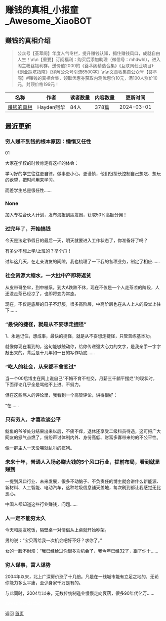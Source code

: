 # 赚钱的真相_小报童_Awesome_XiaoBOT

## 赚钱的真相介绍
> 公众号【荟萃阁】年度人气专栏，提升赚钱认知，抓住赚钱风口，成就自由人生！\n\n【重要】订阅福利：购买后添加助理（微信号：mhdwhl），进入阁主粉丝福利群，送价值2000的《荟萃阁精选合集》《互联网创业项目》《副业踩坑指南》《详解公众号引流6500字》\n\n文章收集自公众号【荟萃阁】#赚钱的真相合集，领取优惠券获取内测优惠价10元，满100人涨价10元，封顶价格199元！  
  


|名称|作者|读者数量|内容数量|更新时间|
|---|---|---|---|---|
|[赚钱的真相](https://xiaobot.net/p/zqdzx?refer=0b133df9-27dc-423b-8101-639049001c13)|Hayden熙华|84人|378篇|2024-03-01|

## 最近更新
### 穷人赚不到钱的根本原因：懒惰又任性

01

大家在学校的时候肯定有这样的体会：

学习好的学生往往更自律，做事更小心，更谨慎，他们很擅长控制自己想吃、想玩的欲望，把时间用来学习。

而差学生总是很任性......

### None

加入专栏合伙人计划，发布海报到朋友圈，获取50%高额分佣！

### 过完年了，开始搞钱

今天是法定节假日的最后一天，明天就要进入工作状态了，你准备好了吗？

有多少不想上学/上班的？举个爪！

过年这几天，在走亲访友的间隙，我也梳理了一下我的各项业务，制定了相应......

### 社会资源大缩水，一大批中产即将返贫

从皮带哥坐牢，到中植系，到大A跌跌不休，现在不仅是一个人走茶凉的阶段，人还没走茶已经凉了，也即将变为常态。

现在，不仅是底层的日子不舒服，很多高阶层，中高阶层也在从人上人的殿堂上往下......

### “最快的捷径，就是从不妄想走捷径”

1、永远记住，想成事，最快的捷径，就是从不妄想走捷径，只管苦练基本功。

就像你现在看到的，这句能够触动你，给你传递强大心力的文字，是我亲手一字字敲出来的。背后是十几年如一日的写作功底......

### “吃人的社会，从来都不曾变过”

当一个00后博主在网上说自己“不婚不育不社交，月薪三千躺平摆烂”的现状时，下面评论几乎全是骂他不上进、不努力。

但在这些骂人的评论里，我看到一个高赞评论，讲得很好：

“在......

### 只有穷人，才喜欢谈公平

鲶鱼的爷爷处分结果出来以后，不痛不痒，退休还享受二级科员待遇，这可把广大网友的怒气点燃了，纷纷声讨体制内外、身份高低、财富多寡带来的的不公平性。

像一群主人一天没喂就乱叫的疯狗。

### 未来十年，普通人入场必赚大钱的5个风口行业，提前布局，看到就是赚到

一提到风口行业、未来发展，很多不动脑子、不负责任的博主就会讲什么新能源、新材料、人工智能、电动汽车，这种垃圾信息铺天盖地，每次刷到都让我感觉无比恶心。

中国人都知道这些行业赚钱，问题......

### 人一定不能穷太久

今天和朋友吃饭，隔壁桌一对情侣从上桌就开始吵架。

男的说：“宝贝再给我一次机会吧好不好？求你了。”

女的一脸不耐烦：“我已经给过你很多次机会了，我今年已经32了，跟了你十......

### 穷人谋事，富人谋势

2004年以来，北上广深房价涨了十几倍。凡是在一线城市能有立足之地的，无论你能力多么平庸，至少身家千万是有的。

与此同时，2004年以来，无数传统制造业慢慢走向衰落，很多90年代亿万......


<a href="https://github.com/Reno9527/awesome-xiaobot" style="color: white; text-decoration: none;">awesome-xiaobot</a>

返回 [首页](../README.md)
